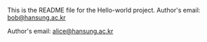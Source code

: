 This is the README file for the Hello-world project.
Author's email: bob@hansung.ac.kr

Author's email: alice@hansung.ac.kr

